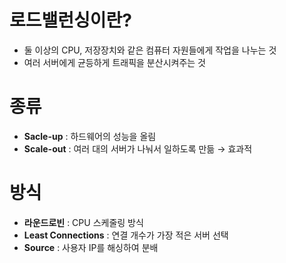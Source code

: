 # 로드밸런싱이란?

- 둘 이상의 CPU, 저장장치와 같은 컴퓨터 자원들에게 작업을 나누는 것
- 여러 서버에게 균등하게 트래픽을 분산시켜주는 것

# 종류

- **Sacle-up** : 하드웨어의 성능을 올림
- **Scale-out** : 여러 대의 서버가 나눠서 일하도록 만듦 → 효과적

# 방식

- **라운드로빈** : CPU 스케줄링 방식
- **Least Connections** : 연결 개수가 가장 적은 서버 선택
- **Source** : 사용자 IP를 해싱하여 분배